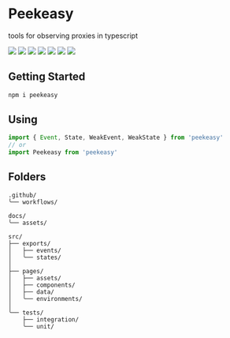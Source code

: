 # Peekeasy

tools for observing proxies in typescript

[![](https://img.shields.io/npm/v/peekeasy?style=for-the-badge&labelColor=grey&logo=npm&label=)](https://www.npmjs.com/package/peekeasy)
[![](https://img.shields.io/badge/-prettier-F7B93E?style=for-the-badge&labelColor=grey&logo=prettier)](https://prettier.io)
[![](https://img.shields.io/badge/-nodejs-339933?style=for-the-badge&labelColor=grey&logo=node.js)](https://nodejs.org)
[![](https://img.shields.io/badge/-typescript-3178C6?style=for-the-badge&labelColor=grey&logo=typescript)](https://www.typescriptlang.org)
[![](https://img.shields.io/badge/-tsnode-3178C6?style=for-the-badge&labelColor=grey&logo=ts-node)](https://typestrong.org/ts-node)
[![](https://img.shields.io/badge/-eslint-4B32C3?style=for-the-badge&labelColor=grey&logo=ESLint)](https://eslint.org)
[![](https://img.shields.io/badge/-json-000000?style=for-the-badge&labelColor=grey&logo=json)](https://www.json.org/json-en.html)

## Getting Started

```ts
npm i peekeasy
```

## Using

```ts
import { Event, State, WeakEvent, WeakState } from 'peekeasy'
// or
import Peekeasy from 'peekeasy'
```

## Folders

```
.github/
╰── workflows/

docs/
╰── assets/

src/
├── exports/
│   ├── events/
│   ╰── states/
│
├── pages/
│   ├── assets/
│   ├── components/
│   ├── data/
│   ╰── environments/
│
╰── tests/
    ├── integration/
    ╰── unit/
```
